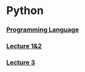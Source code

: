 # Python

### [Programming Language](https://github.com/kps990515/ProgrammingStudy/tree/master/Python/%EC%96%B8%EC%96%B4%EA%B8%B0%EC%B4%88)

### [Lecture 1&2](https://github.com/kps990515/ProgrammingStudy/tree/master/Python/Lecture%201%262)

### [Lecture 3]()
